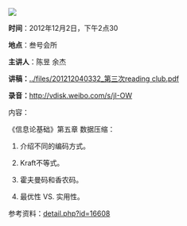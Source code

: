 ![](http://www.swarma.org/files/201210260320_20055834-1_b.jpg)  

**时间**：2012年12月2日，下午2点30

**地点**：叁号会所

**主讲人**：陈昱 余杰

  

**讲稿：**[../files/201212040332_第三次reading club.pdf](http://www.swarma.org/swarma/download.php?id=558)

**录音：**<http://vdisk.weibo.com/s/jI-OW>

内容：

  

《信息论基础》第五章 数据压缩：

  

1. 介绍不同的编码方式。

  

2. Kraft不等式。

  

3. 霍夫曼码和香农码。

  

4. 最优性 VS. 实用性。

  

  

参考资料：[detail.php?id=16608](http://www.swarma.org/swarma/detail.php?id=16608)

  

